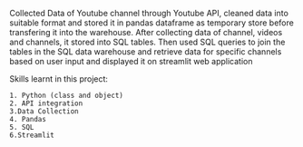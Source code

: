Collected Data of Youtube channel through Youtube API, cleaned data into suitable format
and stored it in pandas dataframe as temporary store before transfering it into the warehouse.
After collecting data of channel, videos and channels, it stored into SQL tables. Then used SQL queries
to join the tables in the SQL data warehouse and retrieve data for specific channels based on user input 
and displayed it on streamlit web application


Skills learnt in this project:

    1. Python (class and object)
    2. API integration
    3.Data Collection
    4. Pandas
    5. SQL
    6.Streamlit
